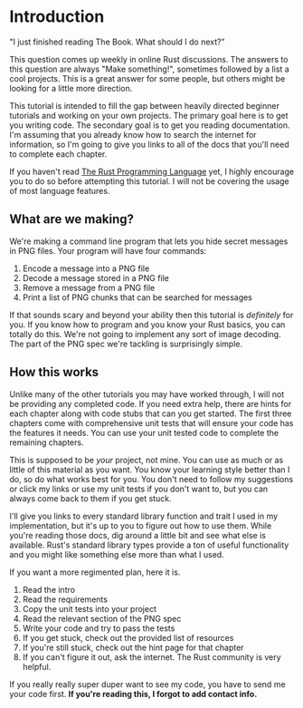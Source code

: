 # Introduction

"I just finished reading The Book. What should I do next?"

This question comes up weekly in online Rust discussions. The answers to this question are always "Make something!", sometimes followed by a list a cool projects. This is a great answer for some people, but others might be looking for a little more direction. 

This tutorial is intended to fill the gap between heavily directed beginner tutorials and working on your own projects. The primary goal here is to get you writing code. The secondary goal is to get you reading documentation. I'm assuming that you already know how to search the internet for information, so I'm going to give you links to all of the docs that you'll need to complete each chapter.

If you haven't read [The Rust Programming Language](https://doc.rust-lang.org/book/) yet, I highly encourage you to do so before attempting this tutorial. I will not be covering the usage of most language features.



## What are we making?

We're making a command line program that lets you hide secret messages in PNG files. Your program will have four commands:

1. Encode a message into a PNG file
2. Decode a message stored in a PNG file
3. Remove a message from a PNG file
4. Print a list of PNG chunks that can be searched for messages

If that sounds scary and beyond your ability then this tutorial is _definitely_ for you. If you know how to program and you know your Rust basics, you can totally do this. We're not going to implement any sort of image decoding. The part of the PNG spec we're tackling is surprisingly simple.


## How this works

Unlike many of the other tutorials you may have worked through, I will not be providing any completed code. If you need extra help, there are hints for each chapter along with code stubs that can you get started. The first three chapters come with comprehensive unit tests that will ensure your code has the features it needs. You can use your unit tested code to complete the remaining chapters.

This is supposed to be _your_ project, not mine. You can use as much or as little of this material as you want. You know your learning style better than I do, so do what works best for you. You don't need to follow my suggestions or click my links or use my unit tests if you don't want to, but you can always come back to them if you get stuck. 

I'll give you links to every standard library function and trait I used in my implementation, but it's up to you to figure out how to use them. While you're reading those docs, dig around a little bit and see what else is available. Rust's standard library types provide a ton of useful functionality and you might like something else more than what I used.

If you want a more regimented plan, here it is.

1. Read the intro
2. Read the requirements 
3. Copy the unit tests into your project
4. Read the relevant section of the PNG spec
5. Write your code and try to pass the tests
6. If you get stuck, check out the provided list of resources
7. If you're still stuck, check out the hint page for that chapter
8. If you can't figure it out, ask the internet. The Rust community is very helpful.


If you really really super duper want to see my code, you have to send me your code first. __If you're reading this, I forgot to add contact info.__
